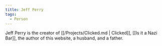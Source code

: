 ```yaml
---
title: Jeff Perry
tags: 
  - Person
---
```


Jeff Perry is the creator of [[/Projects/Clicked.md | Clicked]], [[Is it a Nazi Bar]], the author of this website, a husband, and a father.